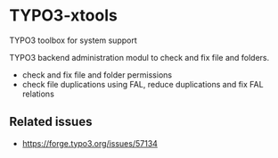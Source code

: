 # TYPO3-xtools
TYPO3 toolbox for system support

TYPO3 backend administration modul to check and fix file and folders.
- check and fix file and folder permissions
- check file duplications using FAL, reduce duplications and fix FAL relations

## Related issues

- https://forge.typo3.org/issues/57134